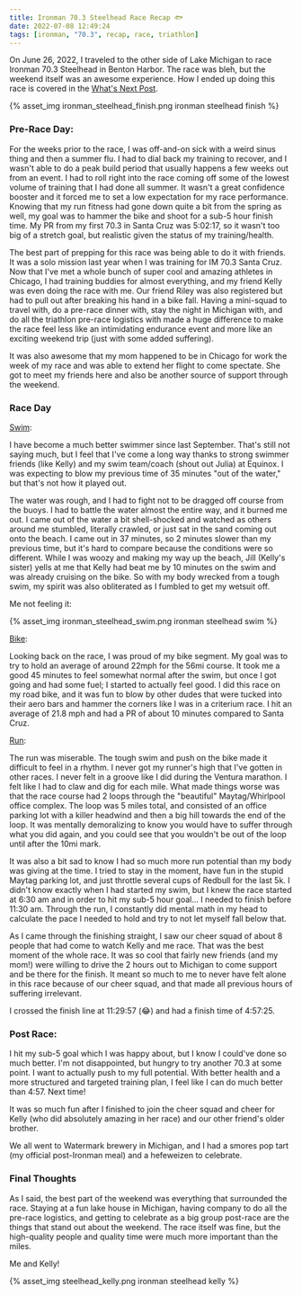 ```yaml
---
title: Ironman 70.3 Steelhead Race Recap 🐟
date: 2022-07-08 12:49:24
tags: [ironman, "70.3", recap, race, triathlon]
---
```


On June 26, 2022, I traveled to the other side of Lake Michigan to race Ironman 70.3 Steelhead in Benton Harbor. The race was bleh, but the weekend itself was an awesome experience. How I ended up doing this race is covered in the [What's Next Post](https://www.limchayseng.com/2022/03/10/up-next/).

{% asset_img ironman_steelhead_finish.png ironman steelhead finish %}

### Pre-Race Day:

For the weeks prior to the race, I was off-and-on sick with a weird sinus thing and then a summer flu. I had to dial back my training to recover, and I wasn't able to do a peak build period that usually happens a few weeks out from an event. I had to roll right into the race coming off some of the lowest volume of training that I had done all summer. It wasn't a great confidence booster and it forced me to set a low expectation for my race performance. Knowing that my run fitness had gone down quite a bit from the spring as well, my goal was to hammer the bike and shoot for a sub-5 hour finish time. My PR from my first 70.3 in Santa Cruz was 5:02:17, so it wasn't too big of a stretch goal, but realistic given the status of my training/health.

The best part of prepping for this race was being able to do it with friends. It was a solo mission last year when I was training for IM 70.3 Santa Cruz. Now that I've met a whole bunch of super cool and amazing athletes in Chicago, I had training buddies for almost everything, and my friend Kelly was even doing the race with me. Our friend Riley was also registered but had to pull out after breaking his hand in a bike fall. Having a mini-squad to travel with, do a pre-race dinner with, stay the night in Michigan with, and do all the triathlon pre-race logistics with made a huge difference to make the race feel less like an intimidating endurance event and more like an exciting weekend trip (just with some added suffering).

It was also awesome that my mom happened to be in Chicago for work the week of my race and was able to extend her flight to come spectate. She got to meet my friends here and also be another source of support through the weekend.

### Race Day

[Swim](https://www.strava.com/activities/7374385772):

I have become a much better swimmer since last September. That's still not saying much, but I feel that I've come a long way thanks to strong swimmer friends (like Kelly) and my swim team/coach (shout out Julia) at Equinox. I was expecting to blow my previous time of 35 minutes "out of the water," but that's not how it played out.

The water was rough, and I had to fight not to be dragged off course from the buoys. I had to battle the water almost the entire way, and it burned me out. I came out of the water a bit shell-shocked and watched as others around me stumbled, literally crawled, or just sat in the sand coming out onto the beach. I came out in 37 minutes, so 2 minutes slower than my previous time, but it's hard to compare because the conditions were so different. While I was woozy and making my way up the beach, Jill (Kelly's sister) yells at me that Kelly had beat me by 10 minutes on the swim and was already cruising on the bike. So with my body wrecked from a tough swim, my spirit was also obliterated as I fumbled to get my wetsuit off.

Me not feeling it:

{% asset_img ironman_steelhead_swim.png ironman steelhead swim %}

[Bike](https://www.strava.com/activities/7372991236):

Looking back on the race, I was proud of my bike segment. My goal was to try to hold an average of around 22mph for the 56mi course. It took me a good 45 minutes to feel somewhat normal after the swim, but once I got going and had some fuel; I started to actually feel good. I did this race on my road bike, and it was fun to blow by other dudes that were tucked into their aero bars and hammer the corners like I was in a criterium race. I hit an average of 21.8 mph and had a PR of about 10 minutes compared to Santa Cruz.

[Run](https://www.strava.com/activities/7374385917):

The run was miserable. The tough swim and push on the bike made it difficult to feel in a rhythm. I never got my runner's high that I've gotten in other races. I never felt in a groove like I did during the Ventura marathon. I felt like I had to claw and dig for each mile. What made things worse was that the race course had 2 loops through the "beautiful" Maytag/Whirlpool office complex. The loop was 5 miles total, and consisted of an office parking lot with a killer headwind and then a big hill towards the end of the loop. It was mentally demoralizing to know you would have to suffer through what you did again, and you could see that you wouldn't be out of the loop until after the 10mi mark.

It was also a bit sad to know I had so much more run potential than my body was giving at the time. I tried to stay in the moment, have fun in the stupid Maytag parking lot, and just throttle several cups of Redbull for the last 5k. I didn't know exactly when I had started my swim, but I knew the race started at 6:30 am and in order to hit my sub-5 hour goal... I needed to finish before 11:30 am. Through the run, I constantly did mental math in my head to calculate the pace I needed to hold and try to not let myself fall below that.

As I came through the finishing straight, I saw our cheer squad of about 8 people that had come to watch Kelly and me race. That was the best moment of the whole race. It was so cool that fairly new friends (and my mom!) were willing to drive the 2 hours out to Michigan to come support and be there for the finish. It meant so much to me to never have felt alone in this race because of our cheer squad, and that made all previous hours of suffering irrelevant.

I crossed the finish line at 11:29:57 (😂) and had a finish time of 4:57:25.

### Post Race:

I hit my sub-5 goal which I was happy about, but I know I could've done so much better. I'm not disappointed, but hungry to try another 70.3 at some point. I want to actually push to my full potential. With better health and a more structured and targeted training plan, I feel like I can do much better than 4:57. Next time!

It was so much fun after I finished to join the cheer squad and cheer for Kelly (who did absolutely amazing in her race) and our other friend's older brother.

We all went to Watermark brewery in Michigan, and I had a smores pop tart (my official post-Ironman meal) and a hefeweizen to celebrate.

### Final Thoughts

As I said, the best part of the weekend was everything that surrounded the race. Staying at a fun lake house in Michigan, having company to do all the pre-race logistics, and getting to celebrate as a big group post-race are the things that stand out about the weekend. The race itself was fine, but the high-quality people and quality time were much more important than the miles.

Me and Kelly!

{% asset_img steelhead_kelly.png ironman steelhead kelly %}
